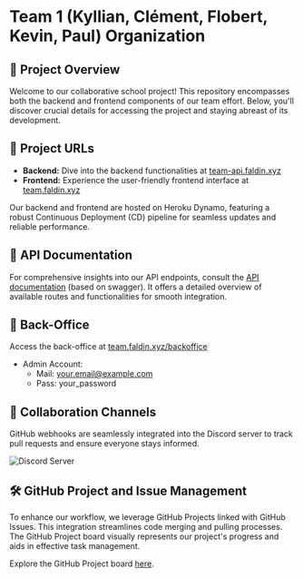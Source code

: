 # Team 1 (Kyllian, Clément, Flobert, Kevin, Paul) Organization

## 🌟 Project Overview

Welcome to our collaborative school project! This repository encompasses both the backend and frontend components of our team effort. Below, you'll discover crucial details for accessing the project and staying abreast of its development.

## 🚀 Project URLs

- **Backend:** Dive into the backend functionalities at [team-api.faldin.xyz](https://team-api.faldin.xyz)
- **Frontend:** Experience the user-friendly frontend interface at [team.faldin.xyz](https://team.faldin.xyz)

Our backend and frontend are hosted on Heroku Dynamo, featuring a robust Continuous Deployment (CD) pipeline for seamless updates and reliable performance.

## 📘 API Documentation

For comprehensive insights into our API endpoints, consult the [API documentation](https://team-api.faldin.xyz/api-docs) (based on swagger). It offers a detailed overview of available routes and functionalities for smooth integration.

## 🔧 Back-Office
Access the back-office at [team.faldin.xyz/backoffice](https://team.faldin.xyz/backoffice)
- Admin Account:
  - Mail: your.email@example.com
  - Pass: your_password

## 💬 Collaboration Channels

GitHub webhooks are seamlessly integrated into the Discord server to track pull requests and ensure everyone stays informed.

![Discord Server](https://github.com/ynov-2024-m1-team-1/.github/assets/40648068/80601ef6-78d0-4cf4-920a-228a72d786fe)

## 🛠️ GitHub Project and Issue Management

To enhance our workflow, we leverage GitHub Projects linked with GitHub Issues. This integration streamlines code merging and pulling processes. The GitHub Project board visually represents our project's progress and aids in effective task management.

Explore the GitHub Project board [here](https://github.com/orgs/ynov-2024-m1-team-1/projects/1).
